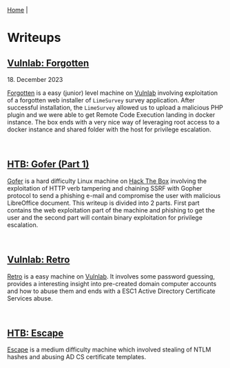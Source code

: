 [Home](/) |

# Writeups

## [Vulnlab: Forgotten](../vulnlab/machines/forgotten/)

18\. December 2023

[Forgotten](../vulnlab/machines/forgotten/) is a easy (junior) level machine on [Vulnlab](https://www.vulnlab.com/) involving exploitation of a forgotten web installer of `LimeSurvey` survey application. After successful installation, the `LimeSurvey` allowed us to upload a malicious PHP plugin and we were able to get Remote Code Execution landing in docker instance. The box ends with a very nice way of leveraging root access to a docker instance and shared folder with the host for privilege escalation.

<br>

## [HTB: Gofer (Part 1)](../htb/machines/Gofer/)

[Gofer](../htb/machines/Gofer/) is a hard difficulty Linux machine on [Hack The Box](https://.hackthebox.com) involving the exploitation of HTTP verb tampering and chaining SSRF with Gopher protocol to send a phishing e-mail and compromise the user with malicious LibreOffice document. This writeup is divided into 2 parts. First part contains the web exploitation part of the machine and phishing to get the user and the second part will contain binary exploitation for privilege escalation.

<br>

## [Vulnlab: Retro](../vulnlab/machines/Retro/)

[Retro](../vulnlab/machines/Retro/) is a easy machine on [Vulnlab](https://www.vulnlab.com/). It involves some password guessing, provides a interesting insight into pre-created domain computer accounts and how to abuse them and ends with a ESC1 Active Directory Certificate Services abuse.

<br>

## [HTB: Escape](../htb/machines/Escape/)

[Escape](../htb/machines/Escape/) is a medium difficulty machine which involved stealing of NTLM hashes and abusing AD CS certificate templates.
